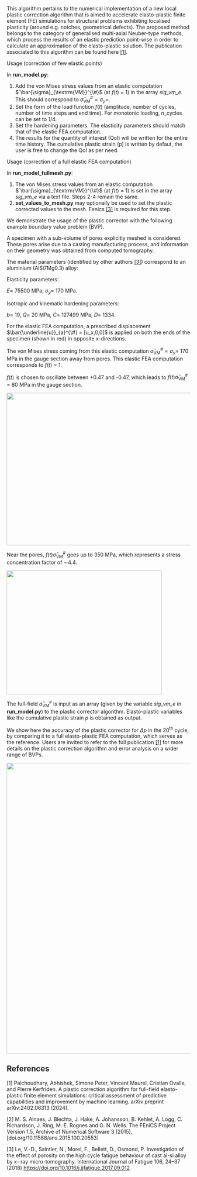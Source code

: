 This algorithm pertains to the numerical implementation of a new local plastic correction algorithm that is aimed to
accelerate elasto-plastic finite element (FE) simulations for structural problems
exhibiting localised plasticity (around e.g. notches, geometrical defects). 
The proposed method belongs to the category of generalised multi-axial Neuber-type
methods, which process the results of an elastic prediction point-wise in order to
calculate an approximation of the elasto-plastic solution. The publication associated to this algorithm can be found here [[1]](#1).

Usage (correction of few elastic points)

In **run_model.py**:

1. Add the von Mises stress values from an elastic computation $`\bar{\sigma}_{\textrm{VM}}^{\#}$ (at $`f(t)`$ = 1) in the array _sig_vm_e_. This should correspond to $`\bar{\sigma}_{\textrm{VM}}^{\#} = \sigma_y =`$.
2. Set the form of the load function $`f(t)`$ (amplitude, number of cycles, number of time steps and end time). For monotonic loading, n_cycles can be set to 1/4.
3. Set the hardening parameters. The elasticity parameters should match that of the elastic FEA computation.
4. The results for the quantity of interest (QoI) will be written for the entire time history. The cumulative plastic strain (p) is written by defaut, the user is free to change the QoI as per need.

Usage (correction of a full elastic FEA computation)

In **run_model_fullmesh.py**:


1. The von Mises stress values from an elastic computation $`\bar{\sigma}_{\textrm{VM}}^{\#}$ (at $`f(t)`$ = 1) is set in the array _sig_vm_e_ via a text file.
   Steps 2-4 remain the same.
5. **set_values_to_mesh.py** may optionally be used to set the plastic corrected values to the mesh. Fenics [[3]](#3) is required for this step. 

We demonstrate the usage of the plastic corrector with the following example boundary value problem (BVP).

A specimen with a sub-volume of pores explicitly meshed is considered. These pores arise due to a casting manufacturing process, and information on their geometry was obtained from computed tomography.

The material parameters (identified by other authors [[3]](#3)) correspond to an aluminium (AlSi7Mg0.3) alloy:

Elasticity parameters:

$`E =`$ 75500 MPa, 
$`\sigma_y =`$ 170 MPa. 

Isotropic and kinematic hardening parameters:

$`b =`$ 19, 
$`Q =`$ 20 MPa, 
$`C =`$ 127499 MPa, 
$`D =`$ 1334. 

For the elastic FEA computation, a prescribed displacement $`\bar{\underline{u}}_{a}^{\#} = [u_x,0,0]`$ is applied on both the ends of the specimen (shown in red) in opposite x-directions.

The von Mises stress coming from this elastic computation $`\bar{\sigma}_{\textrm{VM}}^{\#} = \sigma_y =`$ 170 MPa in the gauge section away from pores. This elastic FEA computation corresponds to $`f(t)`$ = 1.

$`f(t)`$ is chosen to oscillate between +0.47 and -0.47, which leads to $`f(t)\bar{\sigma}_{\textrm{VM}}^{\#}`$ = 80 MPa in the gauge section.

<img src="https://github.com/user-attachments/assets/6817691d-6c80-4f03-90f0-4675df38fa8b" width="792px" height="417px">

Near the pores, $`f(t)\bar{\sigma}_{\textrm{VM}}^{\#}`$ goes up to 350 MPa, which represents a stress concentration factor of $`\sim`$4.4.

<img src="https://github.com/user-attachments/assets/ddecd1aa-3d68-4926-a722-5ff0db5dc2cc" width="423.5px" height="339.5px">

The full-field $`\bar{\sigma}_{\textrm{VM}}^{\#}`$ is input as an array (given by the variable _sig_vm_e_ in **run_model.py**) to the plastic corrector algorithm. Elasto-plastic variables like the cumulative plastic strain $`p`$ is obtained as output.

We show here the accuracy of the plastic corrector for $\Delta p$ in the 20<sup>th</sup> cycle, by comparing it to a full elasto-plastic FEA computation, which serves as the reference. Users are invited to refer to the full publication [[1]](#1) for more details on the plastic correction algorithm and error analysis on a wider range of BVPs.

<img src="https://github.com/user-attachments/assets/1fba19a5-4a06-4d8a-9d92-8fa05f8a5d88" width="752.6px" height="794.6px">

## References
<a id="1">[1]</a> 
Palchoudhary, Abhishek, Simone Peter, Vincent Maurel, Cristian Ovalle, and Pierre Kerfriden. 
A plastic correction algorithm for full-field elasto-plastic finite element simulations: 
critical assessment of predictive capabilities and improvement by machine learning. 
arXiv preprint arXiv:2402.06313 (2024).

<a id="2">[2]</a> 
M. S. Alnaes, J. Blechta, J. Hake, A. Johansson, B. Kehlet, A. Logg, C. Richardson, J. Ring, M. E. Rognes and G. N. Wells. 
The FEniCS Project Version 1.5, Archive of Numerical Software 3 (2015). 
[doi.org/10.11588/ans.2015.100.20553]

<a id="3">[3]</a>
Le, V.-D., Saintier, N., Morel, F., Bellett, D., Osmond, P. Investigation of the
effect of porosity on the high cycle fatigue behaviour of cast al-si alloy by x-
ray micro-tomography. International Journal of Fatigue 106, 24–37 (2018) 
https://doi.org/10.1016/j.ijfatigue.2017.09.012
